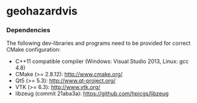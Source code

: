 geohazardvis
=======

### Dependencies

The following dev-libraries and programs need to be provided for correct CMake configuration:
* C++11 compatible compiler (Windows: Visual Studio 2013, Linux: gcc 4.8)
* CMake (>= 2.8.12): http://www.cmake.org/
* Qt5 (>= 5.3): http://www.qt-project.org/
* VTK (>= 6.3): http://www.vtk.org/
* libzeug (commit 21aba3a): https://github.com/hpicgs/libzeug
